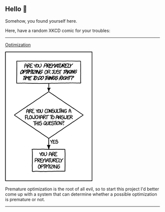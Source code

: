 ## Hello 👀

Somehow, you found yourself here.

Here, have a random XKCD comic for your troubles:

-----------------------------------

[Optimization](https://xkcd.com/1691)

![Optimization](./random_comic.png)

Premature optimization is the root of all evil, so to start this project I'd better come up with a system that can determine whether a possible optimization is premature or not.

-----------------------------------